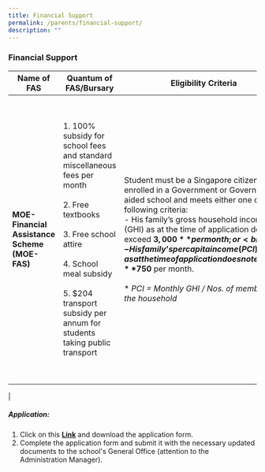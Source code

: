 ```yaml
---
title: Financial Support
permalink: /parents/financial-support/
description: ""
---
```

### **Financial Support**

| Name of FAS | Quantum of FAS/Bursary | Eligibility Criteria | Additional information | Application Process |
|---|---|---|---|---|
| **MOE-Financial Assistance Scheme (MOE-FAS)** | 1. 100% subsidy for school fees and standard miscellaneous fees per month<br><br>2. Free textbooks<br><br>3. Free school attire<br><br>4. School meal subsidy<br><br>5. $204 transport subsidy per annum for students taking public transport | Student must be a Singapore citizen enrolled in a Government or Government-aided school and meets either one of the following criteria:<br>- His family’s gross household income (GHI) as at the time of application does not exceed **$3,000** per month; or<br>- His family’s per capita income (PCI)* as at the time of application does not exceed **$750** per month.<br><br>* *PCI = Monthly GHI / Nos. of members in the household* | Considered for MOE Opportunity Fund<br><br>Considered for school-based financial assistance<br><br>Awardees will be expected to<br>- Conduct themselves well<br>- Contribute to the school community<br>- Perform reasonably well academically | Students must submit the following to the General Office:<br><br>1. Application Form<br><br>2. Supporting financial documents such as<br>- CPF Statements<br>- Income Tax Assessment Returns,<br>- Pay slips<br>- Written declarations of non-employment (if applicable) |
|

##### **Application:**
1. Click on this **[Link](/files/Annex%20A%20-%20FAS%20Application%20Form%20(Oct%202022).pdf)** and download the application form.<br>
2. Complete the application form and submit it with the necessary updated documents to the school's General Office (attention to the Administration Manager).